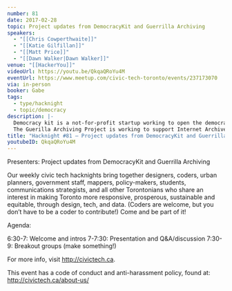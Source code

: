 ```yaml
---
number: 81
date: 2017-02-28
topic: Project updates from DemocracyKit and Guerrilla Archiving
speakers:
  - "[[Chris Cowperthwaite]]"
  - "[[Katie Gilfillan]]"
  - "[[Matt Price]]"
  - "[[Dawn Walker|Dawn Walker]]"
venue: "[[HackerYou]]"
videoUrl: https://youtu.be/QkqaQRoYu4M
eventUrl: https://www.meetup.com/civic-tech-toronto/events/237173070
via: in-person
booker: Gabe
tags:
  - type/hacknight
  - topic/democracy
description: |-
  Democracy kit is a not-for-profit startup working to open the democratic process by publishing a shared campaign resource package for councillor and trustee races.
  The Guerilla Archiving Project is working to support Internet Archive's End of Term harvesting project.
title: "Hacknight #81 – Project updates from DemocracyKit and Guerrilla Archiving"
youtubeID: QkqaQRoYu4M
---
```


Presenters: Project updates from DemocracyKit and Guerrilla Archiving

Our weekly civic tech hacknights bring together designers, coders, urban planners, government staff, mappers, policy-makers, students, communications strategists, and all other Torontonians who share an interest in making Toronto more responsive, prosperous, sustainable and equitable, through design, tech, and data. (Coders are welcome, but you don’t have to be a coder to contribute!) Come and be part of it!

Agenda:

6:30-7: Welcome and intros
7-7:30: Presentation and Q&A/discussion
7:30-9: Breakout groups (make something!)

For more info, visit http://civictech.ca.

This event has a code of conduct and anti-harassment policy, found at: http://civictech.ca/about-us/